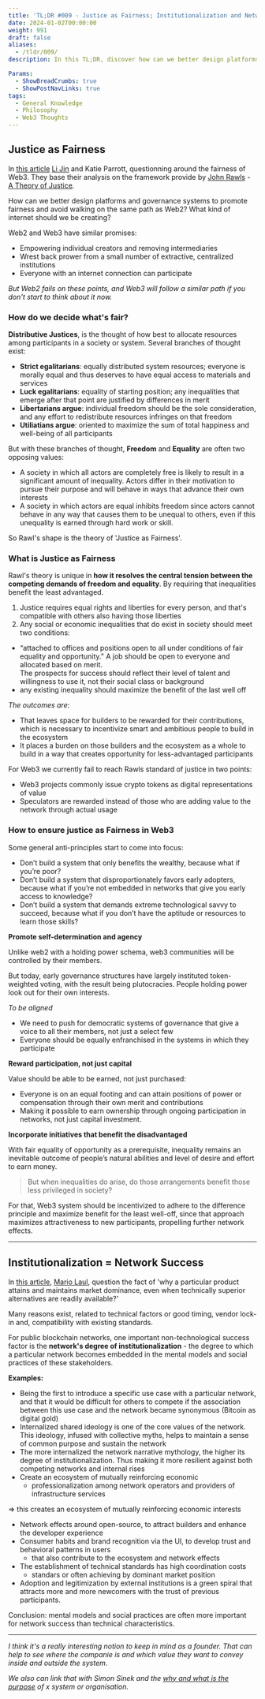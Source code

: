 ```yaml
---
title: 'TL;DR #009 - Justice as Fairness; Institutionalization and Network Success '
date: 2024-01-02T00:00:00
weight: 991
draft: false
aliases: 
  - /tldr/009/ 
description: In this TL;DR, discover how can we better design platforms and governance systems to promote fairness in web3. In the second part, why a particular product attains and maintains market dominance.

Params:
  - ShowBreadCrumbs: true
  - ShowPostNavLinks: true
tags:
  - General Knowledge
  - Philosophy
  - Web3 Thoughts
---
```


## Justice as Fairness

In [this article](https://www.lisnewsletter.com/p/a-theory-of-justice-for-web3) [Li Jin](https://twitter.com/ljin18) and Katie Parrott, questionning around the fairness of Web3. They base their analysis on the framework provide by [John Rawls](https://en.wikipedia.org/wiki/John_Rawls) - [A Theory of Justice](https://plato.stanford.edu/entries/rawls/#JusFaiJusWitLibSoc).

How can we better design platforms and governance systems to promote fairness and avoid walking on the same path as Web2? What kind of internet should we be creating?

Web2 and Web3 have similar promises:
- Empowering individual creators and removing intermediaries
- Wrest back prower from a small number of extractive, centralized institutions
- Everyone with an internet connection can participate

*But Web2 fails on these points, and Web3 will follow a similar path if you don't start to think about it now.*

### How do we decide what's fair?
**Distributive Justices**, is the thought of how best to allocate resources among participants in a society or system. Several branches of thought exist:
- **Strict egalitarians**: equally distributed system resources; everyone is morally equal and thus deserves to have equal access to materials and services
- **Luck egalitarians**: equality of starting position; any inequalities that emerge after that point are justified by differences in merit
- **Libertarians argue**: individual freedom should be the sole consideration, and any effort to redistribute resources infringes on that freedom
- **Utiliatians argue**: oriented to maximize the sum of total happiness and well-being of all participants


But with these branches of thought, **Freedom** and **Equality** are often two opposing values:

- A society in which all actors are completely free is likely to result in a significant amount of inequality. Actors differ in their motivation to pursue their purpose and will behave in ways that advance their own interests
- A society in which actors are equal inhibits freedom since actors cannot behave in any way that causes them to be unequal to others, even if this unequality is earned through hard work or skill.

So Rawl's shape is the theory of 'Justice as Fairness'.


### What is Justice as Fairness

Rawl's theory is unique in **how it resolves the central tension between the competing demands of freedom and equality**. By requiring that inequalities benefit the least advantaged.

1. Justice requires equal rights and liberties for every person, and that's compatible with others also having those liberties
2. Any social or economic inequalities that do exist in society should meet two conditions:
  - “attached to offices and positions open to all under conditions of fair equality and opportunity." A job should be open to everyone and allocated based on merit.  
  The prospects for success should reflect their level of talent and willingness to use it, not their social class or background
  - any existing inequality should maximize the benefit of the last well off


*The outcomes are*:
- That leaves space for builders to be rewarded for their contributions, which is necessary to incentivize smart and ambitious people to build in the ecosystem
- It places a burden on those builders and the ecosystem as a whole to build in a way that creates opportunity for less-advantaged participants

For Web3 we currently fail to reach Rawls standard of justice in two points:
- Web3 projects commonly issue crypto tokens as digital representations of value
- Speculators are rewarded instead of those who are adding value to the network through actual usage


### How to ensure justice as Fairness in Web3

Some general anti-principles start to come into focus:
- Don’t build a system that only benefits the wealthy, because what if you’re poor?
- Don’t build a system that disproportionately favors early adopters, because what if you’re not embedded in networks that give you early access to knowledge?
- Don’t build a system that demands extreme
technological savvy to succeed, because what if you don’t have the aptitude or resources to learn those skills?

**Promote self-determination and agency**

Unlike web2 with a holding power schema, web3 communities will be controlled by their members.

But today, early governance structures have largely instituted token-weighted voting, with the result being plutocracies. People holding power look out for their own interests.

*To be aligned*
- We need to push for democratic systems of governance that give a voice to all their members, not just a select few
- Everyone should be equally enfranchised in the systems in which they participate


**Reward participation, not just capital**

Value should be able to be earned, not just purchased:
- Everyone is on an equal footing and can attain positions of power or compensation through their own merit and contributions
- Making it possible to earn ownership through ongoing participation in networks, not just capital investment.

**Incorporate initiatives that benefit the disadvantaged**

With fair equality of opportunity as a prerequisite, inequality remains an inevitable outcome of people’s natural abilities and level of desire and effort to earn money.

> But when inequalities do arise, do those arrangements benefit those less privileged in society?

For that, Web3 system should be incentivized to adhere to the difference principle and maximize benefit for the least well-off, since that approach maximizes attractiveness to new participants, propelling further network effects.

---

## Institutionalization = Network Success


In [this article](https://www.placeholder.vc/blog/2023/12/15/institutionalization-network-success), [Mario Laul](https://twitter.com/mlphresearch), question the fact of 'why a particular product attains and maintains market dominance, even when technically superior alternatives are readily available?'

Many reasons exist, related to technical factors or good timing, vendor lock-in and, compatibility with existing standards.

For public blockchain networks, one important non-technological success factor is the **network's degree of institutionalization** - the degree to which a particular network becomes embedded in the mental models and social practices of these stakeholders.


**Examples:**

- Being the first to introduce a specific use case with a particular network, and that it would be difficult for others to compete if the association between this use case and the network became synonymous (Bitcoin as digital gold)
- Internalized shared ideology is one of the core values of the network. This ideology, infused with collective myths, helps to maintain a sense of common purpose and sustain the network
- The more internalized the network narrative mythology, the higher its degree of institutionalization. Thus making it more resilient against both competing networks and internal rises
- Create an ecosystem of mutually reinforcing economic
  - professionalization among network operators and providers of infrastructure services

=> this creates an ecosystem of mutually reinforcing economic interests
- Network effects around open-source, to attract builders and enhance the developer experience
- Consumer habits and brand recognition via the UI, to develop trust and behavioral patterns in users
  - that also contribute to the ecosystem and network effects
- The establishment of technical standards has high coordination costs
  - standars or often achieving by dominant market position
- Adoption and legitimization by external institutions is a green spiral that attracts more and more newcomers with the trust of previous participants.

Conclusion: mental models and social practices are often more important for network success than technical characteristics.

---

*I think it's a really interesting notion to keep in mind as a founder. That can help to see where the companie is and which value they want to convey inside and outside the system*. 

*We also can link that with Simon Sinek and the [why and what is the purpose](http://localhost:1313/tldr/005-how-to-start_different-l2-types/#start-with-why) of x system or organisation.*

